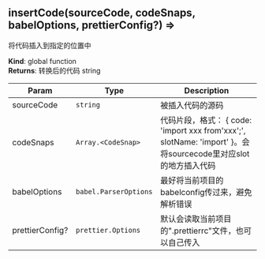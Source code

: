 <a name="insertCode"></a>

## insertCode(sourceCode, codeSnaps, babelOptions, prettierConfig?) ⇒
将代码插入到指定的位置中

**Kind**: global function  
**Returns**: 转换后的代码 string  

| Param | Type | Description |
| --- | --- | --- |
| sourceCode | <code>string</code> | 被插入代码的源码 |
| codeSnaps | <code>Array.&lt;CodeSnap&gt;</code> | 代码片段，格式： { code: 'import xxx from'xxx';', slotName: 'import' }。会将sourcecode里对应slot的地方插入代码 |
| babelOptions | <code>babel.ParserOptions</code> | 最好将当前项目的babelconfig传过来，避免解析错误 |
| prettierConfig? | <code>prettier.Options</code> | 默认会读取当前项目的".prettierrc"文件，也可以自己传入 |

